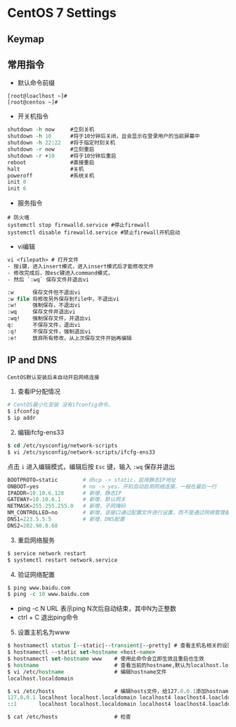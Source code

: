 # CentOS 7 Settings 
## Keymap

## 常用指令
- 默认命令前缀
```
[root@loaclhost ~]#
[root@centos ~]#
```
- 开关机指令
```tcl
shutdown -h now     #立刻关机
shutdown -h 10      #将于10分钟后关闭，且会显示在登录用户的当前屏幕中
shutdown -h 22:22   #将于指定时刻关机
shutdown -r now     #立刻重启
shutdown -r +10     #将于10分钟后重启
reboot              #直接重启
halt                #关机
poweroff            #系统关机
init 0
init 6
```
- 服务指令
```
# 防火墙
systemctl stop firewalld.service #停止firewall
systemctl disable firewalld.service #禁止firewall开机启动
```
- vi编辑
```tcl
vi <filepath> # 打开文件
- 按i键，进入insert模式，进入insert模式后才能修改文件
- 修改完成后，按esc键进入command模式，
- 然后 `:wq` 保存文件并退出vi 

:w      保存文件但不退出vi
:w file 将修改另外保存到file中，不退出vi
:w!     强制保存，不退出vi
:wq     保存文件并退出vi
:wq!    强制保存文件，并退出vi
q:      不保存文件，退出vi
:q!     不保存文件，强制退出vi
:e!     放弃所有修改，从上次保存文件开始再编辑
```
## IP and DNS
`CentOS默认安装后未自动开启网络连接`
1. 查看IP分配情况
```tcl
# CentOS最小化安装 没有ifconfig命令。
$ ifconfig 
$ ip addr
```
2. 编辑ifcfg-ens33
```tcl
$ cd /etc/sysconfig/network-scripts
$ vi /etc/sysconfig/network-scripts/ifcfg-ens33
```
点击 `i` 进入编辑模式，编辑后按 `Esc` 键，输入 `:wq` 保存并退出
```powershell
BOOTPROTO=static        # dhcp -> static，启用静态IP地址
ONBOOT=yes              # no -> yes，开机自动启用网络连接，一般在最后一行
IPADDR=10.10.6.128      # 新增，静态IP
GATEWAY=10.10.6.1       # 新增，默认网关
NETMASK=255.255.255.0   # 新增，子网掩码
NM_CONTROLLED=no        # 新增，该接口通过配置文件进行设置，而不是通过网络管理器进行管理
DNS1=223.5.5.5          # 新增，DNS配置
DNS2=202.98.0.68
```


3. 重启网络服务
```tcl
$ service network restart
$ systemctl restart network.service
```
4. 验证网络配置

```tcl
$ ping www.baidu.com
$ ping -c 10 www.baidu.com
```
- ping -c N URL 表示ping N次后自动结束，其中N为正整数
- ctrl + C 退出ping命令

5. 设置主机名为www
```tcl
$ hostnamectl status [--static|--transient|--pretty] # 查看主机名相关的设置
$ hostnamectl --static set-hostname <host-name>
$ hostnamectl set-hostname www    # 使用此命令会立即生效且重启也生效
$ hostname                        # 查看当前的hostname,默认为localhost.localdomain
$ vi /etc/hostname                # 编辑hostname文件
localhost.localdomain

$ vi /etc/hosts                   # 编辑hosts文件，给127.0.0.1添加hostname
127.0.0.1 localhost localhost.localdomain localhost4 loaclhost4.loacldomain4 www
::1       localhost localhost.localdomain localhost4 loaclhost4.loacldomain4

$ cat /etc/hosts                  # 检查
```